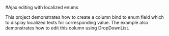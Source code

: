 #Ajax editing with localized enums

This project demonstrates how to create a column bind to enum field which to display localized texts for corresponding value. The example also demonstrates how to edit this column using DropDownList.
